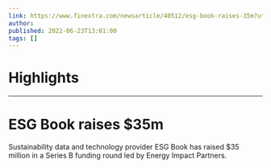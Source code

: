 ```yaml
---
link: https://www.finextra.com/newsarticle/40512/esg-book-raises-35m?utm_medium=rssfinextra&utm_source=finextrafeed
author: 
published: 2022-06-23T13:01:00
tags: []
---
```

# Highlights


---
# ESG Book raises $35m
Sustainability data and technology provider ESG Book has raised $35 million in a Series B funding round led by Energy Impact Partners.